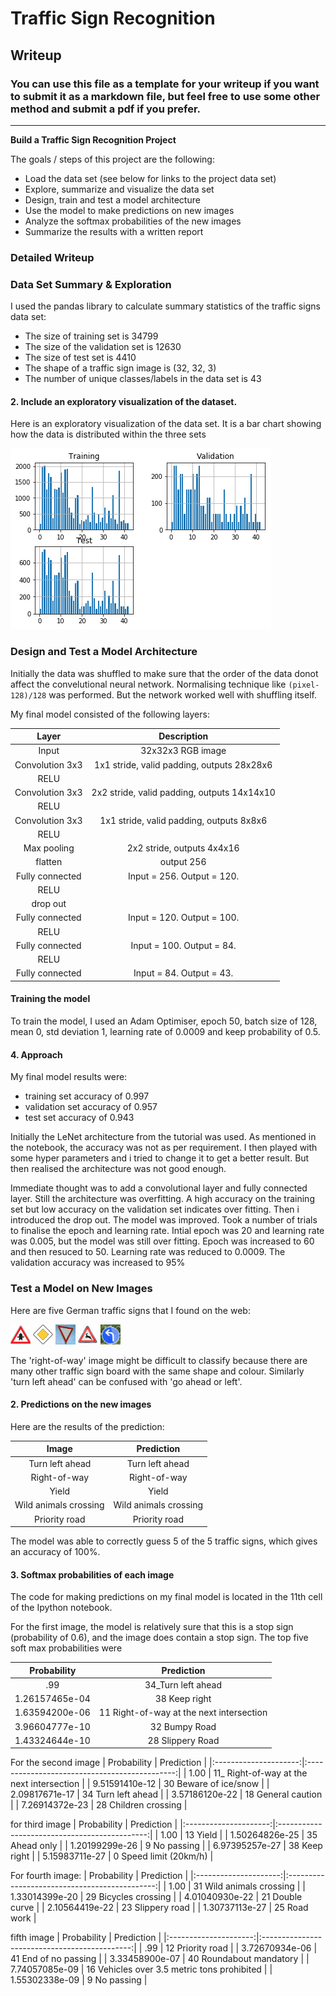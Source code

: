 # **Traffic Sign Recognition** 

## Writeup

### You can use this file as a template for your writeup if you want to submit it as a markdown file, but feel free to use some other method and submit a pdf if you prefer.

---

**Build a Traffic Sign Recognition Project**

The goals / steps of this project are the following:
* Load the data set (see below for links to the project data set)
* Explore, summarize and visualize the data set
* Design, train and test a model architecture
* Use the model to make predictions on new images
* Analyze the softmax probabilities of the new images
* Summarize the results with a written report


[//]: # (Image References)

[image1]: ./images/graph.png "Visualization"
[image4]: ./test_images/check/11_Right_of_way.jpg "Traffic Sign 1"
[image5]: ./test_images/check/12_Priority_road.jpg "Traffic Sign 2"
[image6]: ./test_images/check/13_Yield.jpg "Traffic Sign 3"
[image7]: ./test_images/check/31_Wild_animals_crossing.jpg "Traffic Sign 4"
[image8]: ./test_images/check/34_Turn_left_ahead.jpg "Traffic Sign 5"

### Detailed Writeup 

### Data Set Summary & Exploration

I used the pandas library to calculate summary statistics of the traffic
signs data set:

* The size of training set is 34799
* The size of the validation set is 12630
* The size of test set is 4410
* The shape of a traffic sign image is (32, 32, 3)
* The number of unique classes/labels in the data set is 43

#### 2. Include an exploratory visualization of the dataset.

Here is an exploratory visualization of the data set. It is a bar chart showing how the data is distributed within the three sets

![alt text][image1]

### Design and Test a Model Architecture

Initially the data was shuffled to make sure that the order of the data donot affect the convelutional neural network. Normalising technique like `(pixel-128)/128` was performed. But the network worked well with shuffling itself. 

My final model consisted of the following layers:

| Layer         		|     Description	        					| 
|:---------------------:|:---------------------------------------------:| 
| Input         		| 32x32x3 RGB image   							| 
| Convolution 3x3     	| 1x1 stride, valid padding, outputs 28x28x6 	|
| RELU					|												|
|Convolution 3x3     	| 2x2 stride, valid padding, outputs 14x14x10 	|
| RELU					|												|
|Convolution 3x3     	| 1x1 stride, valid padding, outputs 8x8x6 		|
| RELU					|												|
|Max pooling	      	| 2x2 stride,  outputs 4x4x16	 				|
| flatten			    | output 256   									|
| Fully connected		| Input = 256. Output = 120.					|
| RELU					|												|
|drop out				|												|
| Fully connected		| Input = 120. Output = 100.					|
| RELU					|												|
| Fully connected		| Input = 100. Output = 84.						|
| RELU					|												|
|Fully connected		| Input = 84. Output = 43.						|

 


#### Training the model
To train the model, I used an Adam Optimiser, epoch 50, batch size of 128, mean 0, std deviation 1, learning rate of 0.0009 and keep probability of 0.5.

#### 4. Approach

My final model results were:
* training set accuracy of 0.997
* validation set accuracy of 0.957
* test set accuracy of 0.943

Initially the LeNet architecture from the tutorial was used. As mentioned in the notebook, the accuracy was not as per requirement. I then played with some hyper parameters and i tried to change it to get a better result. But then realised the architecture was not good enough.

Immediate thought was to add a convolutional layer and fully connected layer. Still the architecture was overfitting. A high accuracy on the training set but low accuracy on the validation set indicates over fitting. Then i introduced the drop out. The model was improved. Took a number of trials to finalise the epoch and learning rate. Intial epoch was 20 and learning rate was 0.005, but the model was still over fitting. Epoch was increased to 60 and then resuced to 50. Learning rate was reduced to 0.0009. The validation accuracy was increased to 95%


### Test a Model on New Images

Here are five German traffic signs that I found on the web:

![alt text][image4] ![alt text][image5] ![alt text][image6] 
![alt text][image7] ![alt text][image8]

The 'right-of-way' image might be difficult to classify because there are many other traffic sign board with the same shape and colour. Similarly 'turn left ahead' can be confused with 'go ahead or left'.

#### 2. Predictions on the new images

Here are the results of the prediction:

| Image			        |     Prediction	        					| 
|:---------------------:|:---------------------------------------------:| 
| Turn left ahead      	| Turn left ahead								| 
| Right-of-way     		| Right-of-way									|
| Yield					| Yield											|
| Wild animals crossing	| Wild animals crossing			 				|
| Priority road			| Priority road     							|


The model was able to correctly guess 5 of the 5 traffic signs, which gives an accuracy of 100%. 

#### 3. Softmax probabilities of each image
The code for making predictions on my final model is located in the 11th cell of the Ipython notebook.

For the first image, the model is relatively sure that this is a stop sign (probability of 0.6), and the image does contain a stop sign. The top five soft max probabilities were

| Probability         	|     Prediction	        					| 
|:---------------------:|:---------------------------------------------:| 
| .99         			| 34_Turn left ahead							| 
| 1.26157465e-04		| 38 Keep right									|
| 1.63594200e-06		| 11 Right-of-way at the next intersection		|
| 3.96604777e-10		| 32 Bumpy Road					 				|
| 1.43324644e-10	    | 28 Slippery Road      						|


For the second image 
| Probability         	|     Prediction	        					| 
|:---------------------:|:---------------------------------------------:| 
| 1.00        			| 11_ Right-of-way at the next intersection		| 
| 9.51591410e-12		| 30 Beware of ice/snow							|
|  2.09817671e-17		| 34 Turn left ahead							|
| 3.57186120e-22		| 18 General caution			 				|
| 7.26914372e-23	    | 28 Children crossing    						|

for third image
| Probability         	|     Prediction	        					| 
|:---------------------:|:---------------------------------------------:| 
| 1.00        			| 13  Yield 									| 
| 1.50264826e-25		| 35 Ahead only									|
| 1.20199299e-26		| 9 No passing									|
| 6.97395257e-27		| 38 Keep right					 				|
| 5.15983711e-27	    | 0 Speed limit (20km/h)   						|

For fourth image:
| Probability         	|     Prediction	        					| 
|:---------------------:|:---------------------------------------------:| 
| 1.00        			| 31  Wild animals crossing						| 
| 1.33014399e-20		| 29 Bicycles crossing							|
| 4.01040930e-22		| 21 Double curve								|
| 2.10564419e-22		| 23 Slippery road				 				|
| 1.30737113e-27	    | 25 Road work 									|

fifth image
| Probability         	|     Prediction	        					| 
|:---------------------:|:---------------------------------------------:| 
| .99         			| 12 Priority road 								| 
| 3.72670934e-06		| 41 End of no passing							|
| 3.33458900e-07		| 40 Roundabout mandatory						|
| 7.74057085e-09		| 16 Vehicles over 3.5 metric tons prohibited	|
| 1.55302338e-09	    | 9 No passing									|

